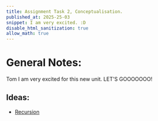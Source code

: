 ```yaml
---
title: Assignment Task 2, Conceptualisation.
published_at: 2025-25-03
snippet: I am very excited. :D
disable_html_sanitization: true
allow_math: true
---
```


# General Notes:

Tom I am very excited for this new unit. LET'S GOOOOOOO!

## Ideas:

- [Recursion](https://blog.science.family/240321_recursion)
